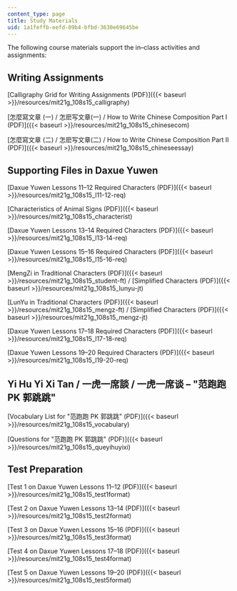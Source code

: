 ```yaml
---
content_type: page
title: Study Materials
uid: 1a1feffb-eefd-09b4-bfbd-3630e69645be
---
```


The following course materials support the in–class activities and assignments:

Writing Assignments
-------------------

[Calligraphy Grid for Writing Assignments (PDF)]({{< baseurl >}}/resources/mit21g_108s15_calligraphy)

[怎麼寫文章 (一) / 怎麽写文章(一) / How to Write Chinese Composition Part I (PDF)]({{< baseurl >}}/resources/mit21g_108s15_chinesecom)

[怎麼寫文章 (二) / 怎麽写文章(二) / How to Write Chinese Composition Part II (PDF)]({{< baseurl >}}/resources/mit21g_108s15_chineseessay)

Supporting Files in Daxue Yuwen
-------------------------------

[Daxue Yuwen Lessons 11–12 Required Characters (PDF)]({{< baseurl >}}/resources/mit21g_108s15_l11-12-req)

[Characteristics of Animal Signs (PDF)]({{< baseurl >}}/resources/mit21g_108s15_characterist)

[Daxue Yuwen Lessons 13–14 Required Characters (PDF)]({{< baseurl >}}/resources/mit21g_108s15_l13-14-req)

[Daxue Yuwen Lessons 15–16 Required Characters (PDF)]({{< baseurl >}}/resources/mit21g_108s15_l15-16-req)

[MengZi in Traditional Characters (PDF)]({{< baseurl >}}/resources/mit21g_108s15_student-ft) / [Simplified Characters (PDF)]({{< baseurl >}}/resources/mit21g_108s15_lunyu-jt)

[LunYu in Traditional Characters (PDF)]({{< baseurl >}}/resources/mit21g_108s15_mengz-ft) / [Simplified Characters (PDF)]({{< baseurl >}}/resources/mit21g_108s15_mengz-jt)

[Daxue Yuwen Lessons 17–18 Required Characters (PDF)]({{< baseurl >}}/resources/mit21g_108s15_l17-18-req)

[Daxue Yuwen Lessons 19–20 Required Characters (PDF)]({{< baseurl >}}/resources/mit21g_108s15_l19-20-req)

Yi Hu Yi Xi Tan / 一虎一席談 / 一虎一席谈 – "范跑跑 PK 郭跳跳"
----------------------------------------------

[Vocabulary List for "范跑跑 PK 郭跳跳" (PDF)]({{< baseurl >}}/resources/mit21g_108s15_vocabulary)

[Questions for "范跑跑 PK 郭跳跳" (PDF)]({{< baseurl >}}/resources/mit21g_108s15_queyihuyixi)

Test Preparation
----------------

[Test 1 on Daxue Yuwen Lessons 11–12 (PDF)]({{< baseurl >}}/resources/mit21g_108s15_test1format)

[Test 2 on Daxue Yuwen Lessons 13–14 (PDF)]({{< baseurl >}}/resources/mit21g_108s15_test2format)

[Test 3 on Daxue Yuwen Lessons 15–16 (PDF)]({{< baseurl >}}/resources/mit21g_108s15_test3format)

[Test 4 on Daxue Yuwen Lessons 17–18 (PDF)]({{< baseurl >}}/resources/mit21g_108s15_test4format)

[Test 5 on Daxue Yuwen Lessons 19–20 (PDF)]({{< baseurl >}}/resources/mit21g_108s15_test5format)